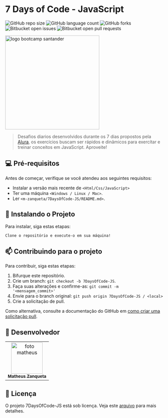 # 7 Days of Code - JavaScript

![GitHub repo size](https://img.shields.io/github/repo-size/m-zanqueta/7DaysOfCode-JS?style=for-the-badge)
![GitHub language count](https://img.shields.io/github/languages/count/m-zanqueta/7DaysOfCode-JS?style=for-the-badge)
![GitHub forks](https://img.shields.io/github/forks/m-zanqueta/7DaysOfCode-JS?style=for-the-badge)
![Bitbucket open issues](https://img.shields.io/bitbucket/issues/m-zanqueta/7DaysOfCode-JS?style=for-the-badge)
![Bitbucket open pull requests](https://img.shields.io/bitbucket/pr-raw/m-zanqueta/7DaysOfCode-JS?style=for-the-badge)


<img src="https://github.com/user-attachments/assets/b3b5074c-03a5-48d8-b1fe-06b656e7ddf2" width="300px;" alt="logo bootcamp santander"/><br>


> Desafios diarios desenvolvidos durante os 7 dias propostos pela <a href="https://www.linkedin.com/school/aluracursos/posts/?feedView=all">Alura</a>, os exercícios
> buscam ser rápidos e dinâmicos para exercítar e treinar conceitos em JavaScript. Aproveite!

## 💻 Pré-requisitos

Antes de começar, verifique se você atendeu aos seguintes requisitos:

- Instalar a versão mais recente de `<Html/Css/JavaScript>`
- Ter uma máquina `<Windows / Linux / Mac>`.
- Ler `<m-zanqueta/7DaysOfCode-JS/README.md>`.

## 🚀 Instalando o Projeto

Para instalar, siga estas etapas:

```
Clone o repositório e execute-o em sua máquina!
```

## 📫 Contribuindo para o projeto

Para contribuir, siga estas etapas:

1. Bifurque este repositório.
2. Crie um branch: `git checkout -b 7DaysOfCode-JS`.
3. Faça suas alterações e confirme-as: `git commit -m '<mensagem_commit>'`
4. Envie para o branch original: `git push origin 7DaysOfCode-JS / <local>`
5. Crie a solicitação de pull.

Como alternativa, consulte a documentação do GitHub em [como criar uma solicitação pull](https://help.github.com/en/github/collaborating-with-issues-and-pull-requests/creating-a-pull-request).

## 🤝 Desenvolvedor

<table>
  <tr>
    <td align="center">
      <a href="https://github.com/m-zanqueta" title="link matheus">
        <img src="https://avatars.githubusercontent.com/u/164265012?v=4" width="100px;" alt="foto matheus"/><br>
        <sub>
          <b>Matheus Zanqueta</b>
        </sub>
      </a>
    </td>
  </tr>
</table>


## 📝 Licença

O projeto 7DaysOfCode-JS está sob licença. Veja este [arquivo](LICENSE.md) para mais detalhes. 
